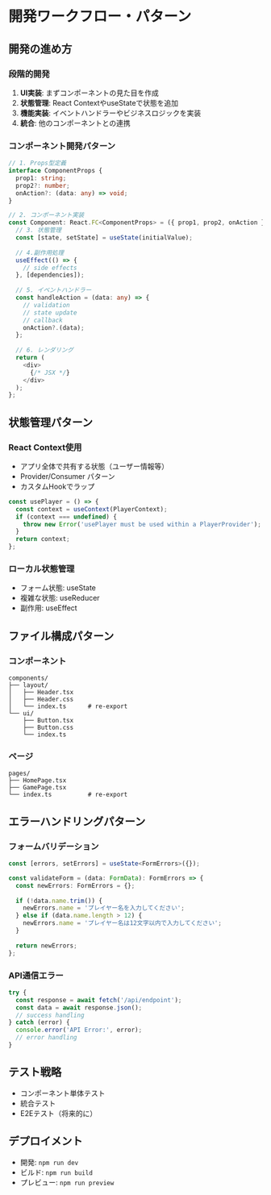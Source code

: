 # 開発ワークフロー・パターン

## 開発の進め方
### 段階的開発
1. **UI実装**: まずコンポーネントの見た目を作成
2. **状態管理**: React ContextやuseStateで状態を追加
3. **機能実装**: イベントハンドラーやビジネスロジックを実装
4. **統合**: 他のコンポーネントとの連携

### コンポーネント開発パターン
```typescript
// 1. Props型定義
interface ComponentProps {
  prop1: string;
  prop2?: number;
  onAction?: (data: any) => void;
}

// 2. コンポーネント実装
const Component: React.FC<ComponentProps> = ({ prop1, prop2, onAction }) => {
  // 3. 状態管理
  const [state, setState] = useState(initialValue);
  
  // 4.副作用処理
  useEffect(() => {
    // side effects
  }, [dependencies]);
  
  // 5. イベントハンドラー
  const handleAction = (data: any) => {
    // validation
    // state update
    // callback
    onAction?.(data);
  };
  
  // 6. レンダリング
  return (
    <div>
      {/* JSX */}
    </div>
  );
};
```

## 状態管理パターン
### React Context使用
- アプリ全体で共有する状態（ユーザー情報等）
- Provider/Consumer パターン
- カスタムHookでラップ

```typescript
const usePlayer = () => {
  const context = useContext(PlayerContext);
  if (context === undefined) {
    throw new Error('usePlayer must be used within a PlayerProvider');
  }
  return context;
};
```

### ローカル状態管理
- フォーム状態: useState
- 複雑な状態: useReducer
- 副作用: useEffect

## ファイル構成パターン
### コンポーネント
```
components/
├── layout/
│   ├── Header.tsx
│   ├── Header.css
│   └── index.ts      # re-export
└── ui/
    ├── Button.tsx
    ├── Button.css
    └── index.ts
```

### ページ
```
pages/
├── HomePage.tsx
├── GamePage.tsx
└── index.ts          # re-export
```

## エラーハンドリングパターン
### フォームバリデーション
```typescript
const [errors, setErrors] = useState<FormErrors>({});

const validateForm = (data: FormData): FormErrors => {
  const newErrors: FormErrors = {};
  
  if (!data.name.trim()) {
    newErrors.name = 'プレイヤー名を入力してください';
  } else if (data.name.length > 12) {
    newErrors.name = 'プレイヤー名は12文字以内で入力してください';
  }
  
  return newErrors;
};
```

### API通信エラー
```typescript
try {
  const response = await fetch('/api/endpoint');
  const data = await response.json();
  // success handling
} catch (error) {
  console.error('API Error:', error);
  // error handling
}
```

## テスト戦略
- コンポーネント単体テスト
- 統合テスト
- E2Eテスト（将来的に）

## デプロイメント
- 開発: `npm run dev`
- ビルド: `npm run build`
- プレビュー: `npm run preview`
